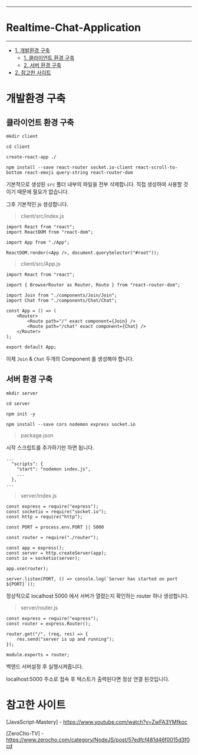 --------------------
# Realtime-Chat-Application
--------------------

- [1. 개발환경 구축](#개발환경-구축?)
    - [1. 클라이언트 환경 구축](#클라이언트-환경-구축)
    - [2. 서버 환경 구축](#서버-환경-구축)
- [2. 참고한 사이트](#참고한-사이트)

# 개발환경 구축

## 클라이언트 환경 구축

~~~
mkdir client

cd client

create-react-app ./

npm install --save react-router socket.io-client react-scroll-to-bottom react-emoji query-string react-router-dom
~~~

기본적으로 생성된 `src` 폴더 내부의 파일을 전부 삭제합니다.
직접 생성하여 사용할 것이기 때문에 필요가 없습니다.

그후 기본적인 js 생성합니다.

> client/src/index.js

~~~
import React from "react";
import ReactDOM from "react-dom";

import App from "./App";

ReactDOM.render(<App />, document.querySelector("#root"));
~~~

> client/src/App.js

~~~
import React from "react";

import { BrowserRouter as Router, Route } from "react-router-dom";

import Join from "./components/Join/Join";
import Chat from "./components/Chat/Chat";

const App = () => (
    <Router>
        <Route path="/" exact component={Join} />
        <Route path="/chat" exact component={Chat} />
    </Router>
);

export default App;
~~~

이제 `Join` & `Chat` 두개의 Component 를 생성해야 합니다.

## 서버 환경 구축

~~~
mkdir server

cd server

npm init -y

npm install --save cors nodemon express socket.io
~~~

> package.json

시작 스크립트를 추가하기만 하면 됩니다.

~~~
...
  "scripts": {
    "start": "nodemon index.js",
    ...
  },
...
~~~

> server/index.js

~~~
const express = require("express");
const socketio = require("socket.io");
const http = require("http");

const PORT = process.env.PORT || 5000

const router = require("./router");

const app = express();
const server = http.createServer(app);
const io = socketio(server);

app.use(router);

server.listen(PORT, () => console.log(`Server has started on port ${PORT}`));
~~~

정상적으로 localhost 5000 에서 서버가 열렸는지 확인하는 router 하나 생성합니다.

> server/router.js

~~~
const express = require("express");
const router = express.Router();

router.get("/", (req, res) => {
    res.send("server is up and running");
});

module.exports = router;
~~~

백엔드 서버설정 후 실행시켜줍니다.

localhost:5000 주소로 접속 후 텍스트가 출력된다면 정상 연결 된것입니다.

# 참고한 사이트

[JavaScript-Mastery] - https://www.youtube.com/watch?v=ZwFA3YMfkoc

[ZeroCho-TV] - https://www.zerocho.com/category/NodeJS/post/57edfcf481d46f0015d3f0cd